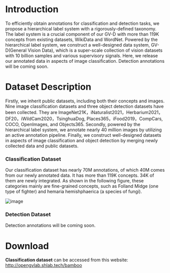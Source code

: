 # Introduction

To efficiently obtain annotations for classification and detection tasks, we propose a hierarchical label system with a rigorously-defined taxonomy. The label system is a crucial component of our GV-D with more than 119K concepts from existing datasets, WikiData and WordNet. Powered by the hierarchical label system, we construct a well-designed data system, GV-D(General Vision Data), which is  a super-scale collection of vision datasets with 10 billion samples and various supervisory signals. Here, we release our annotated data in aspects of image classification. Detection annotations will be coming soon.



# Dataset Description

Firstly, we inherit public datasets, including both their concepts and images. Nine image classification datasets and three object detection datasets have been collected. They are ImageNet21K，iNaturalist2021，Herbarium2021，DF20，iWildCam2020，TsinghuaDog, Places365，iFood2019，CompCars, COCO, OpenImages, and Objects365. Secondly, powered by the hierarchical label system, we annotate nearly 40 million images by utilizing an active annotation pipeline. Finally, we construct well-designed datasets in aspects of image classification and object detection by merging newly collected data and public datasets. 

### Classification Dataset

Our classification dataset has nearly 70M annotations, of which 40M comes from our newly annotated data. It has more than 119K concepts. 34K of them are newly integrated. As shown in the following figure, these categories mainly are fine-grained concepts, such as Folland Midge (one type of fighter) and hemaria hemishphaerica (a species of fungi). 

![image](images/cls.png)

### Detection Dataset

Detection annotations will be coming soon.



# Download

**Classification dataset** can be accessed from this website: http://opengvlab.shlab.tech/bamboo

